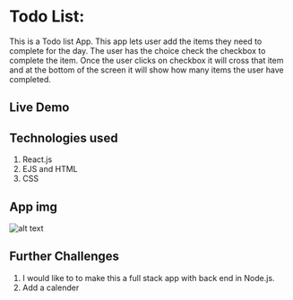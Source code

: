# Todo List:

This is a Todo list App. This app lets user add the items they need to complete for the day. The user has the choice check the checkbox to complete the item. Once the user clicks on checkbox it will cross that item and at the bottom of the screen it will show how many items the user have completed.

## Live Demo

## Technologies used
1. React.js
2. EJS and HTML
3. CSS

## App img
![alt text](public/img/todo2.png)

## Further Challenges 
1. I would like to to make this a full stack app with back end in Node.js. 
2. Add a calender
